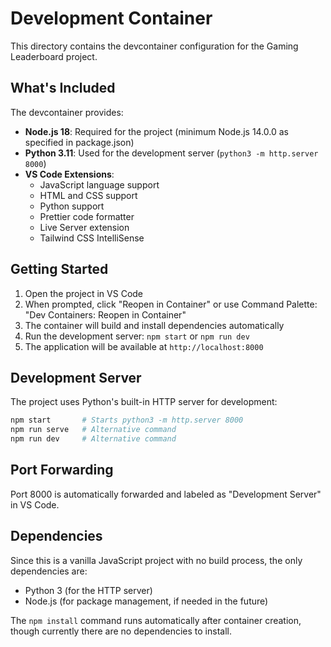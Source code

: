 # Development Container

This directory contains the devcontainer configuration for the Gaming Leaderboard project.

## What's Included

The devcontainer provides:

- **Node.js 18**: Required for the project (minimum Node.js 14.0.0 as specified in package.json)
- **Python 3.11**: Used for the development server (`python3 -m http.server 8000`)
- **VS Code Extensions**:
  - JavaScript language support
  - HTML and CSS support
  - Python support
  - Prettier code formatter
  - Live Server extension
  - Tailwind CSS IntelliSense

## Getting Started

1. Open the project in VS Code
2. When prompted, click "Reopen in Container" or use Command Palette: "Dev Containers: Reopen in Container"
3. The container will build and install dependencies automatically
4. Run the development server: `npm start` or `npm run dev`
5. The application will be available at `http://localhost:8000`

## Development Server

The project uses Python's built-in HTTP server for development:

```bash
npm start       # Starts python3 -m http.server 8000
npm run serve   # Alternative command
npm run dev     # Alternative command
```

## Port Forwarding

Port 8000 is automatically forwarded and labeled as "Development Server" in VS Code.

## Dependencies

Since this is a vanilla JavaScript project with no build process, the only dependencies are:
- Python 3 (for the HTTP server)
- Node.js (for package management, if needed in the future)

The `npm install` command runs automatically after container creation, though currently there are no dependencies to install.